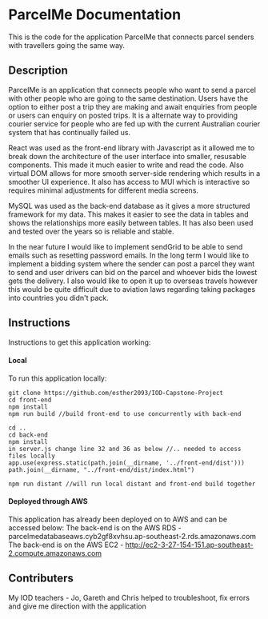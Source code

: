 # ParcelMe Documentation 

This is the code for the application ParcelMe that connects parcel senders with travellers going the same way.

## Description 
ParcelMe is an application that connects people who want to send a parcel with other people who are going to the same destination. Users have the option to either post a trip they are making and await enquiries from people or users can enquiry on posted trips. It is a alternate way to providing courier service for people who are fed up with the current Australian courier system that has continually failed us. 

React was used as the front-end library with Javascript as it allowed me to break down the architecture of the user interface into smaller, resusable components. This made it much easier to write and read the code. Also  virtual DOM allows for more smooth server-side rendering which results in a smoother UI experience. It also has access to MUI which is interactive so requires minimal adjustments for different media screens.

MySQL was used as the back-end database as it gives a more structured framework for my data. This makes it easier to see the data in tables and shows the relationships more easily between tables. It has also been used and tested over the years so is reliable and stable.

In the near future I would like to implement sendGrid to be able to send emails such as resetting password emails. 
In the long term I would like to implement a bidding system where the sender can post a parcel they want to send and user drivers can bid on the parcel and whoever bids the lowest gets the delivery. I also would like to open it up to overseas travels however this would be quite difficult due to aviation laws regarding taking packages into countries you didn't pack. 

## Instructions 
Instructions to get this application working: 

#### Local

To run this application locally: 

```
git clone https://github.com/esther2093/IOD-Capstone-Project
cd front-end 
npm install
npm run build //build front-end to use concurrently with back-end

cd .. 
cd back-end 
npm install
in server.js change line 32 and 36 as below //.. needed to access files locally
app.use(express.static(path.join(__dirname, '../front-end/dist'))) 
path.join(__dirname, "../front-end/dist/index.html")

npm run distant //will run local distant and front-end build together
```

#### Deployed through AWS 
This application has already been deployed on to AWS and can be accessed below: 
The back-end is on the AWS RDS - parcelmedatabaseaws.cyb2gf8xvhsu.ap-southeast-2.rds.amazonaws.com
The back-end is on the AWS EC2 - http://ec2-3-27-154-151.ap-southeast-2.compute.amazonaws.com

## Contributers 
My IOD teachers - Jo, Gareth and Chris helped to troubleshoot, fix errors and give me direction with the application

